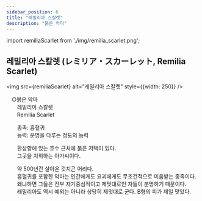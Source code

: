 ```yaml
---
sidebar_position: 6
title: "레밀리아 스칼렛"
description: "붉은 악마"
---
```


import remiliaScarlet from './img/remilia_scarlet.png';

## 레밀리아 스칼렛 (レミリア・スカーレット, Remilia Scarlet)

<img src={remiliaScarlet} alt="레밀리아 스칼렛" style={{width: 250}} />

　○붉은 악마  
　　레밀리아 스칼렛  
　　Remilia Scarlet  

　　종족: 흡혈귀  
　　능력: 운명을 다루는 정도의 능력  

　　환상향에 있는 호수 근처에 붉은 저택이 있다.  
　　그곳을 지휘하는 아가씨이다.  

　　약 500년간 살아온 것치곤 어리다.  
　　흡혈귀를 포함한 악마는 인간에게도 요괴에게도 무조건적으로 미움받는 종족이다.  
　　왜냐하면 그들은 전부 자기중심적이고 제멋대로인 자들이 분명하기 때문이다.  
　　레밀리아도 역시 예외는 아니라 상당히 제멋대로 군다. B형의 피가 제일 맛있다.
